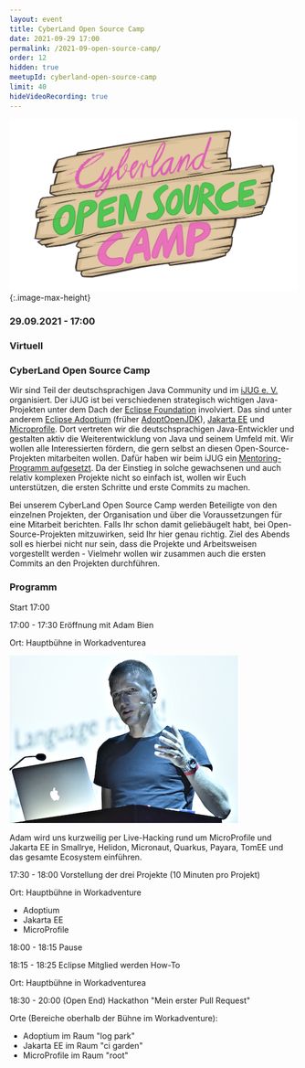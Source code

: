 ```yaml
---
layout: event
title: CyberLand Open Source Camp
date: 2021-09-29 17:00
permalink: /2021-09-open-source-camp/
order: 12
hidden: true
meetupId: cyberland-open-source-camp
limit: 40
hideVideoRecording: true
---
```


![Logo](/assets/logo/camp-logo.png){:.image-max-height}

### <i class="fas fa-lg fa-calendar"></i> 29.09.2021 - 17:00

### <i class="fas fa-lg fa-globe"></i> Virtuell

### <i class="fas fa-lg fa-tv"></i> CyberLand Open Source Camp

Wir sind Teil der deutschsprachigen Java Community und im [iJUG e. V.](https://www.ijug.eu) organisiert. Der iJUG ist bei verschiedenen strategisch wichtigen Java-Projekten unter dem Dach der [Eclipse Foundation](https://www.eclipse.org) involviert. Das sind unter anderem [Eclipse Adoptium](https://adoptium.net) (früher [AdoptOpenJDK](https://adoptopenjdk.net)), [Jakarta EE](https://jakarta.ee) und [Microprofile](http://www.microprofile.io). Dort vertreten wir die deutschsprachigen Java-Entwickler und gestalten aktiv die Weiterentwicklung von Java und seinem Umfeld mit. Wir wollen alle Interessierten fördern, die gern selbst an diesen Open-Source-Projekten mitarbeiten wollen. Dafür haben wir beim iJUG ein [Mentoring-Programm aufgesetzt](https://github.com/ijug-ev/Stipendium). Da der Einstieg in solche gewachsenen und auch relativ komplexen Projekte nicht so einfach ist, wollen wir Euch unterstützen, die ersten Schritte und erste Commits zu machen.

Bei unserem CyberLand Open Source Camp werden Beteiligte von den einzelnen Projekten, der Organisation und über die Voraussetzungen für eine Mitarbeit berichten. Falls Ihr schon damit geliebäugelt habt, bei Open-Source-Projekten mitzuwirken, seid Ihr hier genau richtig. Ziel des Abends soll es hierbei nicht nur sein, dass die Projekte und Arbeitsweisen vorgestellt werden - Vielmehr wollen wir zusammen auch die ersten Commits an den Projekten durchführen.

### Programm

Start 17:00

17:00 - 17:30 Eröffnung mit Adam Bien

Ort: Hauptbühne in Workadventurea

![Adam](/assets/speaker/adam-bien.png)

Adam wird uns kurzweilig per Live-Hacking rund um MicroProfile und Jakarta EE  in Smallrye, Helidon, Micronaut, Quarkus, Payara, TomEE und das gesamte Ecosystem einführen.

17:30 - 18:00 Vorstellung der drei Projekte (10 Minuten pro Projekt)

Ort: Hauptbühne in Workadventure

* Adoptium
* Jakarta EE
* MicroProfile

18:00 - 18:15 Pause

18:15 - 18:25 Eclipse Mitglied werden How-To

Ort: Hauptbühne in Workadventurea

18:30 - 20:00 (Open End) Hackathon "Mein erster Pull Request"

Orte (Bereiche oberhalb der Bühne im Workadventure):
* Adoptium im Raum "log park"
* Jakarta EE im Raum "ci garden"
* MicroProfile im Raum "root"
